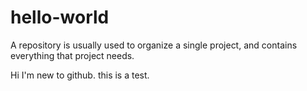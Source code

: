 # hello-world
A repository is usually used to organize a single project, and contains everything that project needs.

Hi I'm new to github. this is a test.
